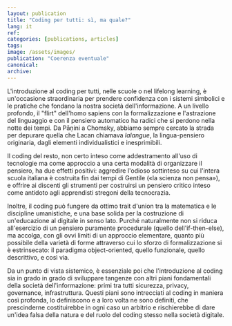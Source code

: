 ```yaml
---
layout: publication
title: "Coding per tutti: sì, ma quale?"
lang: it
ref:
categories: [publications, articles]
tags:
image: /assets/images/
publication: "Coerenza eventuale"
canonical:
archive:
---
```


L'introduzione al coding per tutti, nelle scuole o nel lifelong learning, è un'occasione straordinaria per prendere confidenza con i sistemi simbolici e le pratiche che fondano la nostra società dell'informazione. A un livello profondo, il "flirt" dell'homo sapiens con la formalizzazione e l'astrazione del linguaggio e con il pensiero automatico ha radici che si perdono nella notte dei tempi. Da Pāṇini a Chomsky, abbiamo sempre cercato la strada per depurare quella che Lacan chiamava *lalangue*, la lingua-pensiero originaria, dagli elementi individualistici e inesprimibili.

Il coding del resto, non certo inteso come addestramento all'uso di tecnologie ma come approccio a una certa modalità di organizzare il pensiero, ha due effetti positivi: aggredire l'odioso sottinteso su cui l'intera scuola italiana è costruita fin dai tempi di Gentile («la scienza non pensa»), e offrire ai discenti gli strumenti per costruirsi un pensiero critico inteso come antidoto agli apprendisti stregoni della tecnocrazia.

Inoltre, il coding può fungere da ottimo trait d'union tra la matematica e le discipline umanistiche, e una base solida per la costruzione di un'educazione al digitale in senso lato. Purché naturalmente non si riduca all'esercizio di un pensiero puramente procedurale (quello dell'if-then-else), ma accolga, con gli ovvi limiti di un approccio elementare, quanto più possibile della varietà di forme attraverso cui lo sforzo di formalizzazione si è estrinsecato: il paradigma object-oriented, quello funzionale, quello descrittivo, e così via.

Da un punto di vista sistemico, è essenziale poi che l'introduzione al coding sia in grado in grado di sviluppare tangenze con altri piani fondamentali della società dell'informazione: primi tra tutti sicurezza, privacy, governance, infrastruttura. Questi piani sono intrecciati al coding in maniera così profonda, lo definiscono e a loro volta ne sono definiti, che prescinderne costituirebbe in ogni caso un arbitrio e rischierebbe di dare un'idea falsa della natura e del ruolo del coding stesso nella società digitale.
